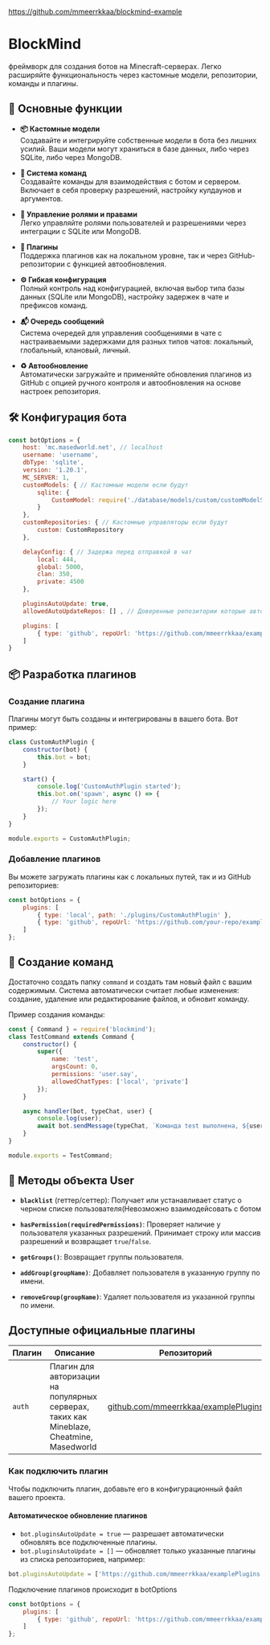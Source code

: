 https://github.com/mmeerrkkaa/blockmind-example




# BlockMind

фреймворк для создания ботов на Minecraft-серверах. Легко расширяйте функциональность через кастомные модели, репозитории, команды и плагины.

## 🔑 Основные функции

- **📦 Кастомные модели**  
  Создавайте и интегрируйте собственные модели в бота без лишних усилий. Ваши модели могут храниться в базе данных, либо через SQLite, либо через MongoDB.

- **💬 Система команд**  
  Создавайте команды для взаимодействия с ботом и сервером. Включает в себя проверку разрешений, настройку кулдаунов и аргументов.

- **🔐 Управление ролями и правами**  
  Легко управляйте ролями пользователей и разрешениями через интеграции с SQLite или MongoDB.

- **🔌 Плагины**  
  Поддержка плагинов как на локальном уровне, так и через GitHub-репозитории с функцией автообновления.

- **⚙️ Гибкая конфигурация**  
  Полный контроль над конфигурацией, включая выбор типа базы данных (SQLite или MongoDB), настройку задержек в чате и префиксов команд.

- **📬 Очередь сообщений**  
  Система очередей для управления сообщениями в чате с настраиваемыми задержками для разных типов чатов: локальный, глобальный, клановый, личный.

- **♻️ Автообновление**  
  Автоматически загружайте и применяйте обновления плагинов из GitHub с опцией ручного контроля и автообновления на основе настроек репозитория.

## 🛠 Конфигурация бота

```javascript
const botOptions = {
    host: 'mc.masedworld.net', // localhost 
    username: 'username',
    dbType: 'sqlite',
    version: '1.20.1',
    MC_SERVER: 1,
    customModels: { // Кастомные модели если будут
        sqlite: {
            CustomModel: require('./database/models/custom/customModelSQLite')
        }
    },
    customRepositories: { // Кастомные управляторы если будут
        custom: CustomRepository
    },

    delayConfig: { // Задержа перед отправкой в чат
        local: 444,
        global: 5000,
        clan: 350,
        private: 4500
    },

    pluginsAutoUpdate: true,
    allowedAutoUpdateRepos: [] , // Доверенные репозитории которые автоматически будут обновлятся, если pluginsAutoUpdate = false

    plugins: [
        { type: 'github', repoUrl: 'https://github.com/mmeerrkkaa/examplePlugins', localPath: './plugins/CustomAuthPlugin' }
    ]
}
```

## 📦 Разработка плагинов

### Создание плагина

Плагины могут быть созданы и интегрированы в вашего бота. Вот пример:

```javascript
class CustomAuthPlugin {
    constructor(bot) {
        this.bot = bot;
    }

    start() {
        console.log('CustomAuthPlugin started');
        this.bot.on('spawn', async () => {
            // Your logic here
        });
    }
}

module.exports = CustomAuthPlugin;
```

### Добавление плагинов

Вы можете загружать плагины как с локальных путей, так и из GitHub репозиториев:

```javascript
const botOptions = {
    plugins: [
        { type: 'local', path: './plugins/CustomAuthPlugin' },
        { type: 'github', repoUrl: 'https://github.com/your-repo/examplePlugins', localPath: './plugins/examplePlugin' }
    ]
};
```


## 💬 Создание команд

Достаточно создать папку `command` и создать там новый файл с вашим содержимым. Система автоматически считает любые изменения: создание, удаление или редактирование файлов, и обновит команду.

Пример создания команды:

```javascript
const { Command } = require('blockmind');
class TestCommand extends Command {
    constructor() {
        super({
            name: 'test',
            argsCount: 0,
            permissions: 'user.say',
            allowedChatTypes: ['local', 'private']
        });
    }

    async handler(bot, typeChat, user) {
        console.log(user);
        await bot.sendMessage(typeChat, `Команда test выполнена, ${user.username}!`, user.username);
    }
}

module.exports = TestCommand;
```


## 👤 Методы объекта User

- **`blacklist`** (геттер/сеттер): Получает или устанавливает статус о черном списке пользователя(Невозможно взаимодейсовать с ботом

- **`hasPermission(requiredPermissions)`**: Проверяет наличие у пользователя указанных разрешений. Принимает строку или массив разрешений и возвращает `true`/`false`.

- **`getGroups()`**: Возвращает группы пользователя.

- **`addGroup(groupName)`**: Добавляет пользователя в указанную группу по имени.

- **`removeGroup(groupName)`**: Удаляет пользователя из указанной группы по имени.





## Доступные официальные плагины

| Плагин   | Описание                                                                                  | Репозиторий                                                                                                      |
|----------|--------------------------------------------------------------------------------------------|------------------------------------------------------------------------------------------------------------------|
| `auth`   | Плагин для авторизации на популярных серверах, таких как Mineblaze, Cheatmine, Masedworld  | [github.com/mmeerrkkaa/examplePlugins](https://github.com/mmeerrkkaa/examplePlugins)                              |



### Как подключить плагин

Чтобы подключить плагин, добавьте его в конфигурационный файл вашего проекта.

#### Автоматическое обновление плагинов

- `bot.pluginsAutoUpdate = true` — разрешает автоматически обновлять все подключенные плагины.
- `bot.pluginsAutoUpdate = []` — обновляет только указанные плагины из списка репозиториев, например:
 
```js
bot.pluginsAutoUpdate = ['https://github.com/mmeerrkkaa/examplePlugins'];
```

Подключение плагинов происходит в botOptions

```js
const botOptions = {
    plugins: [
        { type: 'github', repoUrl: 'https://github.com/mmeerrkkaa/examplePlugins', localPath: './plugins/CustomAuthPlugin' }
    ]
};
```

